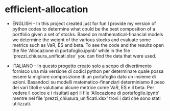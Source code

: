 # efficient-allocation
- ENGLISH - 
In this project created just for fun I provide my version of python codes to determine what could be the best composition of a portfolio given a set of stocks. Based on mathematical-financial models we determine the weight of the various stocks and evaluate some metrics such as VaR, ES and beta. To see the code and the results open the file 'Allocazione di portafoglio.ipynb' while in the file 'prezzi_chiusura_unificati.xlsx' you can find the data that were used.

- ITALIANO -
In questo progetto creato solo a scopo di divertimento fornisco una mia versione di codici python per determinare quale possa essere la migliore composizione di un portafoglio dato un insieme di azioni. Basandoci su modelli matematico-finanziari determiniamo il peso dei vari titoli e valutiamo alcune metrice come VaR, ES e il beta. Per vedere il codice e i risultati apri il file 'Allocazione di portafoglio.ipynb' mentre nel file 'prezzi_chiusura_unificati.xlsx' trovi i dati che sono stati utilizzati.
